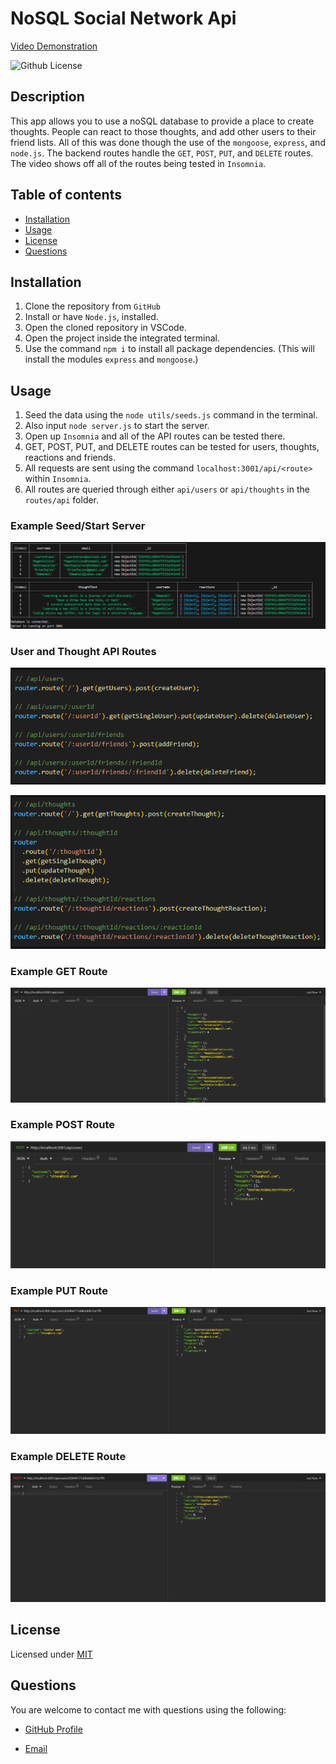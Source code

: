 # NoSQL Social Network Api

[Video Demonstration]([https://drive.google.com/file/d/1AwUZFLC6P6qMTxxx2EXnbsaT2kUIJ5VH/view])

![Github License](https://img.shields.io/badge/License-MIT-green.svg)

## Description

This app allows you to use a noSQL database to provide a place to create thoughts. People can react to those thoughts, and add other users to their friend lists. All of this was done though the use of the `mongoose`, `express`, and `node.js`. The backend routes handle the `GET`, `POST`, `PUT`, and `DELETE` routes. The video shows off all of the routes being tested in `Insomnia`.

## Table of contents

- [Installation](#installation)
- [Usage](#usage)
- [License](#license)
- [Questions](#questions)

## Installation

1. Clone the repository from `GitHub`
2. Install or have `Node.js`, installed.
3. Open the cloned repository in VSCode.
4. Open the project inside the integrated terminal.
5. Use the command `npm i` to install all package dependencies.
   (This will install the modules `express` and `mongoose`.)

## Usage

1. Seed the data using the `node utils/seeds.js` command in the terminal.
2. Also input `node server.js` to start the server.
3. Open up `Insomnia` and all of the API routes can be tested there.
4. GET, POST, PUT, and DELETE routes can be tested for users, thoughts, reactions and friends.
5. All requests are sent using the command `localhost:3001/api/<route>` within `Insomnia`.
6. All routes are queried through either `api/users` or `api/thoughts` in the `routes/api` folder.

### Example Seed/Start Server

![seed_data](./assets/seed.PNG)

### User and Thought API Routes

![user_api_routes](./assets/routes.PNG)

![thoughts_api_routes](./assets/routes2.PNG)

### Example GET Route

![get_route](/assets/getRoute.PNG)

### Example POST Route

![post_route](./assets/postRoute.PNG)

### Example PUT Route

![put_route](./assets/putRoute.PNG)

### Example DELETE Route

![delete_route](./assets/deleteRoute.PNG)

## License

Licensed under [MIT](https://opensource.org/license/mit/)

## Questions

You are welcome to contact me with questions using the following:

- [GitHub Profile](https://github.com/ethancs13)

- [Email](mailto:ethansroka@gmail.com)
